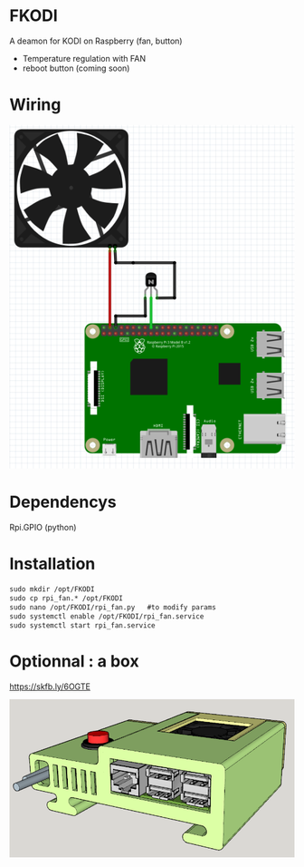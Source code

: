 # FKODI
 A deamon for KODI on Raspberry (fan, button)

 * Temperature regulation with FAN
 * reboot button (coming soon)

# Wiring

![Wiring](./wiring.png)

# Dependencys

Rpi.GPIO (python)

# Installation

```
sudo mkdir /opt/FKODI
sudo cp rpi_fan.* /opt/FKODI
sudo nano /opt/FKODI/rpi_fan.py   #to modify params
sudo systemctl enable /opt/FKODI/rpi_fan.service
sudo systemctl start rpi_fan.service
```
# Optionnal : a box

https://skfb.ly/6OGTE

![3D](./3D/image.PNG)
